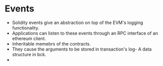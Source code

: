 # Events

- Solidity events give an abstraction on top of the EVM's logging functionality.
- Applications can listen to these events through an RPC interface of an ethereum client.
- Inheritable memebrs of the contracts.
- They cause the arguments to be stored in transaction's log- A data structure in bck.
- 